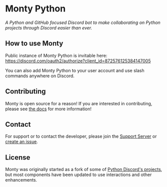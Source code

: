 # Monty Python

_A Python and GitHub focused Discord bot to make collaborating on Python
projects through Discord easier than ever._

## How to use Monty

Public instance of Monty Python is invitable here:
<https://discord.com/oauth2/authorize?client_id=872576125384147005>

You can also add Monty Python to your user account and use slash commands
anywhere on Discord.

## Contributing

Monty is open source for a reason! If you are interested in contributing, please
see [the docs](https://monty.arielle.codes/contributing/) for more
information!

## Contact

For support or to contact the developer, please join the
[Support Server](https://discord.gg/mPscM4FjWB) or
[create an issue](https://github.com/onerandomusername/monty-python/issues/new/choose).

## License

Monty was originally started as a fork of some of
[Python Discord's projects](https://www.pythondiscord.com/pages/guides/pydis-guides/contributing/),
but most components have been updated to use interactions and other
enhancements.
